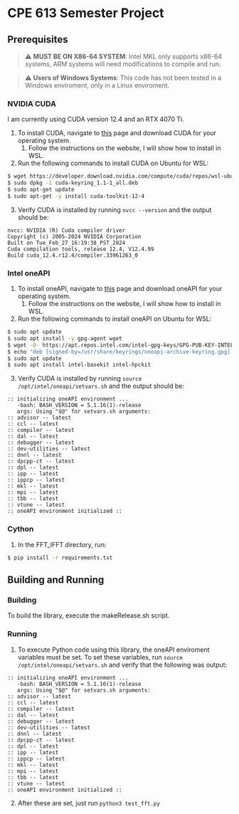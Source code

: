 # CPE 613 Semester Project

## Prerequisites

> :warning: **MUST BE ON X86-64 SYSTEM**: Intel MKL only supports x86-64 systems, ARM systems will need modifications to compile and run.

> :warning: **Users of Windows Systems**: This code has not been tested in a Windows enviroment, only in a Linux enviroment.

### NVIDIA CUDA
I am currently using CUDA version 12.4 and an RTX 4070 Ti.

1. To install CUDA, navigate to [this](https://developer.nvidia.com/cuda-downloads) page and download CUDA for your operating system.
    1. Follow the instructions on the website, I will show how to install in WSL.
2. Run the following commands to install CUDA on Ubuntu for WSL:
```bash
$ wget https://developer.download.nvidia.com/compute/cuda/repos/wsl-ubuntu/x86_64/cuda-keyring_1.1-1_all.deb
$ sudo dpkg -i cuda-keyring_1.1-1_all.deb
$ sudo apt-get update
$ sudo apt-get -y install cuda-toolkit-12-4
```
3. Verify CUDA is installed by running `nvcc --version` and the output should be:
```
nvcc: NVIDIA (R) Cuda compiler driver
Copyright (c) 2005-2024 NVIDIA Corporation
Built on Tue_Feb_27_16:19:38_PST_2024
Cuda compilation tools, release 12.4, V12.4.99
Build cuda_12.4.r12.4/compiler.33961263_0
```

### Intel oneAPI
1. To install oneAPI, navigate to [this](https://www.intel.com/content/www/us/en/developer/tools/oneapi/base-toolkit-download.html) page and download oneAPI for your operating system.
    1. Follow the instructions on the website, I will show how to install in WSL.
2. Run the following commands to install oneAPI on Ubuntu for WSL:
```bash
$ sudo apt update
$ sudo apt install -y gpg-agent wget
$ wget -O- https://apt.repos.intel.com/intel-gpg-keys/GPG-PUB-KEY-INTEL-SW-PRODUCTS.PUB | gpg --dearmor | sudo tee /usr/share/keyrings/oneapi-archive-keyring.gpg > /dev/null
$ echo "deb [signed-by=/usr/share/keyrings/oneapi-archive-keyring.gpg] https://apt.repos.intel.com/oneapi all main" | sudo tee /etc/apt/sources.list.d/oneAPI.list
$ sudo apt update
$ sudo apt install intel-basekit intel-hpckit
```
3. Verify CUDA is installed by running `source /opt/intel/oneapi/setvars.sh` and the output should be:
```
:: initializing oneAPI environment ...
   -bash: BASH_VERSION = 5.1.16(1)-release
   args: Using "$@" for setvars.sh arguments:
:: advisor -- latest
:: ccl -- latest
:: compiler -- latest
:: dal -- latest
:: debugger -- latest
:: dev-utilities -- latest
:: dnnl -- latest
:: dpcpp-ct -- latest
:: dpl -- latest
:: ipp -- latest
:: ippcp -- latest
:: mkl -- latest
:: mpi -- latest
:: tbb -- latest
:: vtune -- latest
:: oneAPI environment initialized ::
```

### Cython
1. In the FFT_IFFT directory, run:
```bash
$ pip install -r requirements.txt
```

## Building and Running
### Building
To build the library, execute the makeRelease.sh script.

### Running
1. To execute Python code using this library, the oneAPI enviroment variables must be set. To set these variables, run `source /opt/intel/oneapi/setvars.sh` and verify that the following was output:
```
:: initializing oneAPI environment ...
   -bash: BASH_VERSION = 5.1.16(1)-release
   args: Using "$@" for setvars.sh arguments:
:: advisor -- latest
:: ccl -- latest
:: compiler -- latest
:: dal -- latest
:: debugger -- latest
:: dev-utilities -- latest
:: dnnl -- latest
:: dpcpp-ct -- latest
:: dpl -- latest
:: ipp -- latest
:: ippcp -- latest
:: mkl -- latest
:: mpi -- latest
:: tbb -- latest
:: vtune -- latest
:: oneAPI environment initialized ::
```

2. After these are set, just run `python3 test_fft.py`